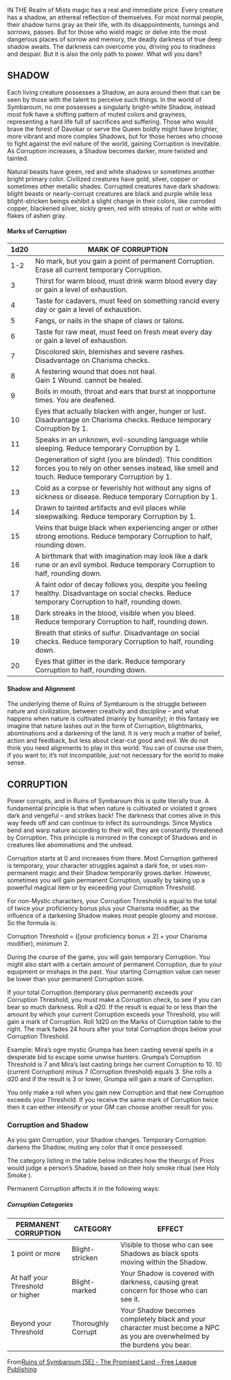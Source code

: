 IN THE Realm of Mists magic has a real and immediate price. Every creature has a shadow, an ethereal reflection of themselves. For most normal people, their shadow turns gray as their life, with its disappointments, turnings and sorrows, passes. But for those who wield magic or delve into the most dangerous places of sorrow and memory, the deadly darkness of true deep shadow awaits. The darkness can overcome you, driving you to madness and despair. But it is also the only path to power. What will you dare?

## SHADOW

Each living creature possesses a Shadow, an aura around them that can be seen by those with the talent to perceive such things. In the world of Symbaroum, no one possesses a singularly bright-white Shadow, instead most folk have a shifting pattern of muted colors and grayness, representing a hard life full of sacrifices and suffering. Those who would brave the forest of Davokar or serve the Queen boldly might have brighter, more vibrant and more complex Shadows, but for those heroes who choose to fight against the evil nature of the world, gaining Corruption is inevitable. As Corruption increases, a Shadow becomes darker, more twisted and tainted.

Natural beasts have green, red and white shadows or sometimes another bright primary color. Civilized creatures have gold, silver, copper or sometimes other metallic shades. Corrupted creatures have dark shadows: blight beasts or nearly-corrupt creatures are black and purple while less blight-stricken beings exhibit a slight change in their colors, like corroded copper, blackened silver, sickly green, red with streaks of rust or white with flakes of ashen gray.

#### Marks of Corruption

|1d20|MARK OF CORRUPTION|
|---|---|
|1-2|No mark, but you gain a point of permanent Corruption. Erase all current temporary Corruption.|
|3|Thirst for warm blood, must drink warm blood every day or gain a level of exhaustion.|
|4|Taste for cadavers, must feed on something rancid every day or gain a level of exhaustion.|
|5|Fangs, or nails in the shape of claws or talons.|
|6|Taste for raw meat, must feed on fresh meat every day or gain a level of exhaustion.|
|7|Discolored skin, blemishes and severe rashes. Disadvantage on Charisma checks.|
|8|A festering wound that does not heal.<br>Gain 1 Wound. cannot be healed.|
|9|Boils in mouth, throat and ears that burst at inopportune times. You are deafened.|
|10|Eyes that actually blacken with anger, hunger or lust. Disadvantage on Charisma checks. Reduce temporary Corruption by 1.|
|11|Speaks in an unknown, evil-sounding language while sleeping. Reduce temporary Corruption by 1.|
|12|Degeneration of sight (you are blinded). This condition forces you to rely on other senses instead, like smell and touch. Reduce temporary Corruption by 1.|
|13|Cold as a corpse or feverishly hot without any signs of sickness or disease. Reduce temporary Corruption by 1.|
|14|Drawn to tainted artifacts and evil places while sleepwalking. Reduce temporary Corruption by 1.|
|15|Veins that bulge black when experiencing anger or other strong emotions. Reduce temporary Corruption to half, rounding down.|
|16|A birthmark that with imagination may look like a dark rune or an evil symbol. Reduce temporary Corruption to half, rounding down.|
|17|A faint odor of decay follows you, despite you feeling healthy. Disadvantage on social checks. Reduce temporary Corruption to half, rounding down.|
|18|Dark streaks in the blood, visible when you bleed. Reduce temporary Corruption to half, rounding down.|
|19|Breath that stinks of sulfur. Disadvantage on social checks. Reduce temporary Corruption to half, rounding down.|
|20|Eyes that glitter in the dark. Reduce temporary Corruption to half, rounding down.|

#### Shadow and Alignment

The underlying theme of Ruins of Symbaroum is the struggle between nature and civilization, between creativity and discipline – and what happens when nature is cultivated (mainly by humanity); in this fantasy we imagine that nature lashes out in the form of Corruption, blightmarks, abominations and a darkening of the land. It is very much a matter of belief, action and feedback, but less about clear-cut good and evil. We do not think you need alignments to play in this world. You can of course use them, if you want to; it’s not incompatible, just not necessary for the world to make sense.

## CORRUPTION

Power corrupts, and in Ruins of Symbaroum this is quite literally true. A fundamental principle is that when nature is cultivated or violated it grows dark and vengeful – and strikes back! The darkness that comes alive in this way feeds off and can continue to infect its surroundings. Since Mystics bend and warp nature according to their will, they are constantly threatened by Corruption. This principle is mirrored in the concept of Shadows and in creatures like abominations and the undead.

Corruption starts at 0 and increases from there. Most Corruption gathered is temporary, your character struggles against a dark foe, or uses non-permanent magic and their Shadow temporarily grows darker. However, sometimes you will gain permanent Corruption, usually by taking up a powerful magical item or by exceeding your Corruption Threshold.

For non-Mystic characters, your Corruption Threshold is equal to the total of twice your proficiency bonus plus your Charisma modifier, as the influence of a darkening Shadow makes most people gloomy and morose. So the formula is:

Corruption Threshold = ([your proficiency bonus × 2] + your Charisma modifier), minimum 2.

During the course of the game, you will gain temporary Corruption. You might also start with a certain amount of permanent Corruption, due to your equipment or mishaps in the past. Your starting Corruption value can never be lower than your permanent Corruption score.

If your total Corruption (temporary plus permanent) exceeds your Corruption Threshold, you must make a Corruption check, to see if you can bear so much darkness. Roll a d20. If the result is equal to or less than the amount by which your current Corruption exceeds your Threshold, you will gain a mark of Corruption. Roll 1d20 on the Marks of Corruption table to the right. The mark fades 24 hours after your total Corruption drops below your Corruption Threshold.

Example: Mira’s ogre mystic Grumpa has been casting several spells in a desperate bid to escape some unwise hunters. Grumpa’s Corruption Threshold is 7 and Mira’s last casting brings her current Corruption to 10. 10 (current Corruption) minus 7 (Corruption threshold) equals 3. She rolls a d20 and if the result is 3 or lower, Grumpa will gain a mark of Corruption.

You only make a roll when you gain new Corruption and that new Corruption exceeds your Threshold. If you receive the same mark of Corruption twice then it can either intensify or your GM can choose another result for you.

### Corruption and Shadow

As you gain Corruption, your Shadow changes. Temporary Corruption darkens the Shadow, muting any color that it once possessed.

The category listing in the table below indicates how the theurgs of Prios would judge a person’s Shadow, based on their holy smoke ritual (see Holy Smoke ).

Permanent Corruption affects it in the following ways:
##### Corruption Categories

|PERMANENT CORRUPTION|CATEGORY|EFFECT|
|---|---|---|
|1 point or more|Blight-stricken|Visible to those who can see Shadows as black spots moving within the Shadow.|
|At half your Threshold or higher|Blight-marked|Your Shadow is covered with darkness, causing great concern for those who can see it.|
|Beyond your Threshold|Thoroughly Corrupt|Your Shadow becomes completely black and your character must become a NPC as you are overwhelmed by the burdens you bear.|

From[Ruins of Symbaroum [5E] - The Promised Land - Free League Publishing](https://preview.drivethrurpg.com/en/product/317720/ruins-of-symbaroum-5e-the-promised-land)
